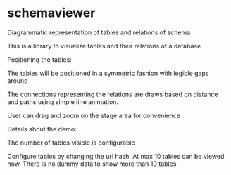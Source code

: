 schemaviewer
============

Diagrammatic representation of tables and relations of schema 

This is a library to visualize tables and their relations of a database

Positioning the tables:

The tables will be positioned in a symmetric fashion with legible gaps around

The connections representing the relations are draws based on distance and paths using simple line animation.

User can drag and zoom on the stage area for convenience


Details about the demo:

The number of tables visible is configurable

Configure tables by changing the url hash. At max 10 tables can be viewed now. There is no dummy data to show more than 10 tables.